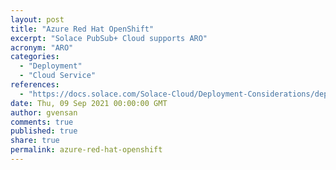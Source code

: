 ```yaml
---
layout: post
title: "Azure Red Hat OpenShift"
excerpt: "Solace PubSub+ Cloud supports ARO"
acronym: "ARO"
categories:
  - "Deployment"
  - "Cloud Service"
references:
  - "https://docs.solace.com/Solace-Cloud/Deployment-Considerations/deployment-architecture-k8s.htm"
date: Thu, 09 Sep 2021 00:00:00 GMT
author: gvensan
comments: true
published: true
share: true
permalink: azure-red-hat-openshift
---
```

